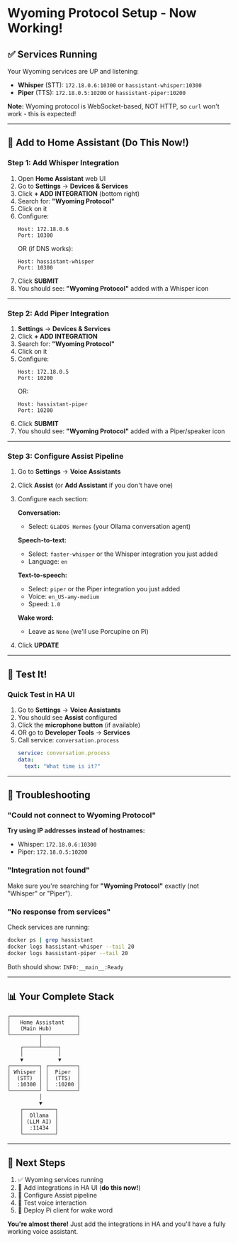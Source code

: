 # Wyoming Protocol Setup - Now Working!

## ✅ Services Running

Your Wyoming services are UP and listening:
- **Whisper** (STT): `172.18.0.6:10300` or `hassistant-whisper:10300`
- **Piper** (TTS): `172.18.0.5:10200` or `hassistant-piper:10200`

**Note:** Wyoming protocol is WebSocket-based, NOT HTTP, so `curl` won't work - this is expected!

---

## 🎯 Add to Home Assistant (Do This Now!)

### Step 1: Add Whisper Integration

1. Open **Home Assistant** web UI
2. Go to **Settings** → **Devices & Services**
3. Click **+ ADD INTEGRATION** (bottom right)
4. Search for: **"Wyoming Protocol"**
5. Click on it
6. Configure:
   ```
   Host: 172.18.0.6
   Port: 10300
   ```
   OR (if DNS works):
   ```
   Host: hassistant-whisper
   Port: 10300
   ```
7. Click **SUBMIT**
8. You should see: **"Wyoming Protocol"** added with a Whisper icon

---

### Step 2: Add Piper Integration

1. **Settings** → **Devices & Services**
2. Click **+ ADD INTEGRATION**
3. Search for: **"Wyoming Protocol"**
4. Click on it
5. Configure:
   ```
   Host: 172.18.0.5
   Port: 10200
   ```
   OR:
   ```
   Host: hassistant-piper
   Port: 10200
   ```
6. Click **SUBMIT**
7. You should see: **"Wyoming Protocol"** added with a Piper/speaker icon

---

### Step 3: Configure Assist Pipeline

1. Go to **Settings** → **Voice Assistants**
2. Click **Assist** (or **Add Assistant** if you don't have one)
3. Configure each section:

   **Conversation:**
   - Select: `GLaDOS Hermes` (your Ollama conversation agent)

   **Speech-to-text:**
   - Select: `faster-whisper` or the Whisper integration you just added
   - Language: `en`

   **Text-to-speech:**
   - Select: `piper` or the Piper integration you just added
   - Voice: `en_US-amy-medium`
   - Speed: `1.0`

   **Wake word:**
   - Leave as `None` (we'll use Porcupine on Pi)

4. Click **UPDATE**

---

## 🧪 Test It!

### Quick Test in HA UI

1. Go to **Settings** → **Voice Assistants**
2. You should see **Assist** configured
3. Click the **microphone button** (if available)
4. OR go to **Developer Tools** → **Services**
5. Call service: `conversation.process`
   ```yaml
   service: conversation.process
   data:
     text: "What time is it?"
   ```

---

## 🔧 Troubleshooting

### "Could not connect to Wyoming Protocol"

**Try using IP addresses instead of hostnames:**
- Whisper: `172.18.0.6:10300`
- Piper: `172.18.0.5:10200`

### "Integration not found"

Make sure you're searching for **"Wyoming Protocol"** exactly (not "Whisper" or "Piper").

### "No response from services"

Check services are running:
```bash
docker ps | grep hassistant
docker logs hassistant-whisper --tail 20
docker logs hassistant-piper --tail 20
```

Both should show: `INFO:__main__:Ready`

---

## 📊 Your Complete Stack

```
┌─────────────────────┐
│   Home Assistant    │
│   (Main Hub)        │
└─────────┬───────────┘
          │
    ┌─────┴─────┐
    │           │
    ▼           ▼
┌─────────┐ ┌─────────┐
│ Whisper │ │  Piper  │
│  (STT)  │ │  (TTS)  │
│  :10300 │ │  :10200 │
└─────────┘ └─────────┘
          │
          ▼
    ┌──────────┐
    │  Ollama  │
    │ (LLM AI) │
    │  :11434  │
    └──────────┘
```

---

## 🎉 Next Steps

1. ✅ Wyoming services running
2. 🔲 Add integrations in HA UI (**do this now!**)
3. 🔲 Configure Assist pipeline
4. 🔲 Test voice interaction
5. 🔲 Deploy Pi client for wake word

**You're almost there!** Just add the integrations in HA and you'll have a fully working voice assistant.
